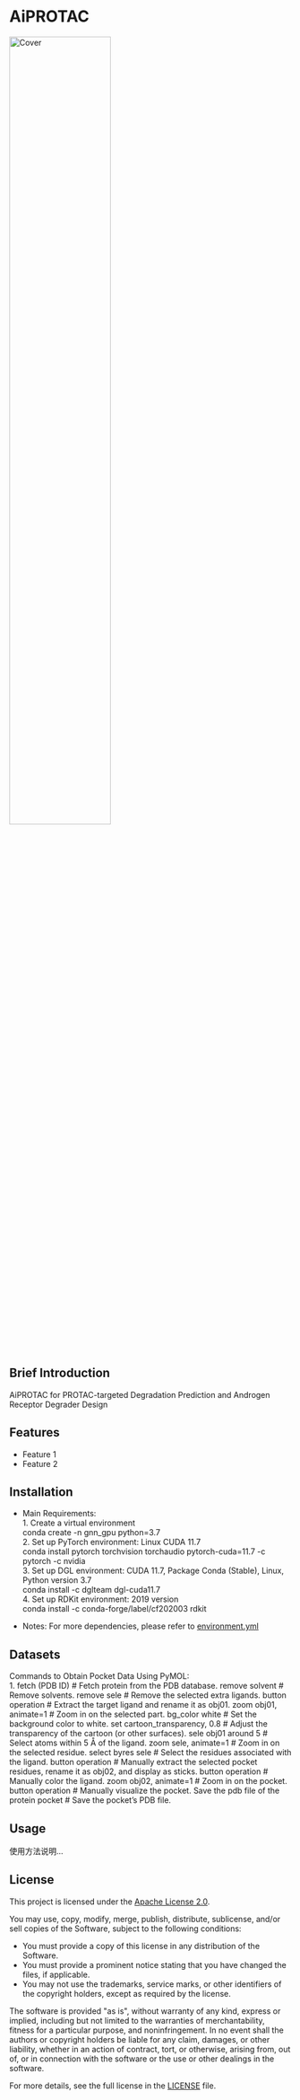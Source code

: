 # AiPROTAC

<img src="https://raw.githubusercontent.com/LiZhang30/AiPROTAC/blob/main/images/cover.png?raw=true" alt="Cover" width="60%" />

## Brief Introduction

AiPROTAC for PROTAC-targeted Degradation Prediction and Androgen Receptor Degrader Design

## Features

- Feature 1
- Feature 2

## Installation

- Main Requirements:
<br> 1. Create a virtual environment 
<br> conda create -n gnn_gpu python=3.7
<br> 2. Set up PyTorch environment: Linux CUDA 11.7
<br> conda install pytorch torchvision torchaudio pytorch-cuda=11.7 -c pytorch -c nvidia
<br> 3. Set up DGL environment: CUDA 11.7, Package Conda (Stable), Linux, Python version 3.7
<br> conda install -c dglteam dgl-cuda11.7
<br> 4. Set up RDKit environment: 2019 version
<br> conda install -c conda-forge/label/cf202003 rdkit

- Notes: For more dependencies, please refer to [environment.yml](environment.yml)

## Datasets

Commands to Obtain Pocket Data Using PyMOL:
<br> 1. fetch (PDB ID)  # Fetch protein from the PDB database.
remove solvent  # Remove solvents.
remove sele  # Remove the selected extra ligands.
button operation  # Extract the target ligand and rename it as obj01.
zoom obj01, animate=1  # Zoom in on the selected part.
bg_color white  # Set the background color to white.
set cartoon_transparency, 0.8  # Adjust the transparency of the cartoon (or other surfaces).
sele obj01 around 5  # Select atoms within 5 Å of the ligand.
zoom sele, animate=1  # Zoom in on the selected residue.
select byres sele  # Select the residues associated with the ligand.
button operation  # Manually extract the selected pocket residues, rename it as obj02, and display as sticks.
button operation  # Manually color the ligand.
zoom obj02, animate=1  # Zoom in on the pocket.
button operation  # Manually visualize the pocket.
Save the pdb file of the protein pocket  # Save the pocket’s PDB file.

## Usage

使用方法说明...

## License

This project is licensed under the [Apache License 2.0](LICENSE).

You may use, copy, modify, merge, publish, distribute, sublicense, and/or sell copies of the Software, subject to the following conditions:

- You must provide a copy of this license in any distribution of the Software.
- You must provide a prominent notice stating that you have changed the files, if applicable.
- You may not use the trademarks, service marks, or other identifiers of the copyright holders, except as required by the license.

The software is provided "as is", without warranty of any kind, express or implied, including but not limited to the warranties of merchantability, fitness for a particular purpose, and noninfringement. In no event shall the authors or copyright holders be liable for any claim, damages, or other liability, whether in an action of contract, tort, or otherwise, arising from, out of, or in connection with the software or the use or other dealings in the software.

For more details, see the full license in the [LICENSE](LICENSE) file.
